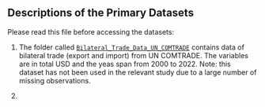 ## Descriptions of the Primary Datasets

Please read this file before accessing the datasets: 

1. The folder called [`Bilateral_Trade_Data_UN_COMTRADE`](./Bilateral_Trade_Data_UN_COMTRADE) contains data of bilateral trade (export and import) from UN COMTRADE. The variables are in total USD and the yeas span from 2000 to 2022. Note: this dataset has not been used in the relevant study due to a large number of missing observations.

2. 


